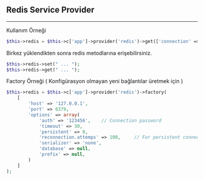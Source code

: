 
## Redis Service Provider

------


Kullanım Örneği

```php
$this->redis = $this->c['app']->provider('redis')->get(['connection' => 'default']);
```

Birkez yüklendikten sonra redis metodlarına erişebilirsiniz.

```php
$this->redis->set(" ... ");
$this->redis->get(" ... ");
```

Factory Örneği ( Konfigürasyon olmayan yeni bağlantılar üretmek için )

```php
$this->redis = $this->c['app']->provider('redis')->factory( 
    [
        'host' => '127.0.0.1',
        'port' => 6379,
        'options' => array(
            'auth' => '123456',    // Connection password
            'timeout' => 30,
            'persistent' => 0,
            'reconnection.attemps' => 100,     // For persistent connections
            'serializer' => 'none',
            'database' => null,
            'prefix' => null,
        )
    ]
);
```

